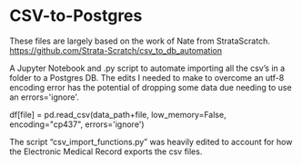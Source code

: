 # CSV-to-Postgres
These files are largely based on the work of Nate from StrataScratch. https://github.com/Strata-Scratch/csv_to_db_automation

A Jupyter Notebook and .py script to automate importing all the csv’s in a folder to a Postgres DB. The edits I needed to make to overcome an utf-8 encoding error has the potential of dropping some data due needing to use an errors='ignore'.

df[file] = pd.read_csv(data_path+file, low_memory=False, encoding="cp437", errors='ignore')

The script “csv_import_functions.py” was heavily edited to account for how the Electronic Medical Record exports the csv files.
